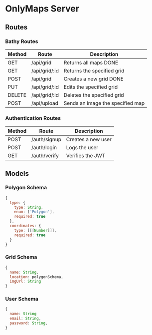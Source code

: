 # OnlyMaps Server

## Routes

### Bathy Routes

| Method | Route         | Description                      |
| ------ | ------------- | -------------------------------- |
| GET    | /api/grid     | Returns all maps DONE            |
| GET    | /api/grid/:id | Returns the specified grid       |
| POST   | /api/grid     | Creates a new grid DONE          |
| PUT    | /api/grid/:id | Edits the specified grid         |
| DELETE | /api/grid/:id | Deletes the specified grid       |
| POST   | /api/upload   | Sends an image the specified map |

### Authentication Routes

| Method | Route        | Description        |
| ------ | ------------ | ------------------ |
| POST   | /auth/signup | Creates a new user |
| POST   | /auth/login  | Logs the user      |
| GET    | /auth/verify | Verifies the JWT   |

## Models

### Polygon Schema

```js
{
  type: {
    type: String,
    enum: ['Polygon'],
    required: true
  },
  coordinates: {
    type: [[[Number]]],
    required: true
  }
}
```

### Grid Schema

```js
{
  name: String,
  location: polygonSchema,
  imgUrl: String
}
```

### User Schema

```js
{
  name: String
  email: String,
  password: String,
}
```
